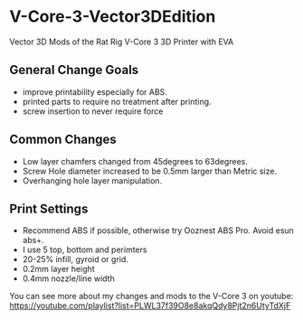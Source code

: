 # V-Core-3-Vector3DEdition
Vector 3D Mods of the Rat Rig V-Core 3 3D Printer with EVA

## General Change Goals
- improve printability especially for ABS. 
- printed parts to require no treatment after printing.
- screw insertion to never require force

## Common Changes
- Low layer chamfers changed from 45degrees to 63degrees. 
- Screw Hole diameter increased to be 0.5mm larger than Metric size. 
- Overhanging hole layer manipulation. 

## Print Settings
- Recommend ABS if possible, otherwise try Ooznest ABS Pro. Avoid esun abs+.
- I use 5 top, bottom and perimters
- 20-25% infill, gyroid or grid.
- 0.2mm layer height
- 0.4mm nozzle/line width


You can see more about my changes and mods to the V-Core 3 on youtube: https://youtube.com/playlist?list=PLWL37f39O8e8akqQdy8Pjt2n6UtyTdXjF
